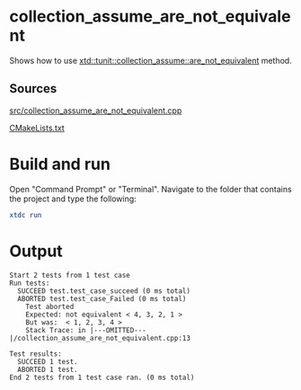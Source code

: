 # collection_assume_are_not_equivalent

Shows how to use [xtd::tunit::collection_assume::are_not_equivalent](https://gammasoft71.github.io/xtd/reference_guides/latest/classxtd_1_1tunit_1_1collection__assume.html#a492ebfef1da82a41743e24260db2ebc0) method.

## Sources

[src/collection_assume_are_not_equivalent.cpp](src/collection_assume_are_not_equivalent.cpp)

[CMakeLists.txt](CMakeLists.txt)

# Build and run

Open "Command Prompt" or "Terminal". Navigate to the folder that contains the project and type the following:

```cmake
xtdc run
```

# Output

```
Start 2 tests from 1 test case
Run tests:
  SUCCEED test.test_case_succeed (0 ms total)
  ABORTED test.test_case_Failed (0 ms total)
    Test aborted
    Expected: not equivalent < 4, 3, 2, 1 >
    But was:  < 1, 2, 3, 4 >
    Stack Trace: in |---OMITTED---|/collection_assume_are_not_equivalent.cpp:13

Test results:
  SUCCEED 1 test.
  ABORTED 1 test.
End 2 tests from 1 test case ran. (0 ms total)
```
